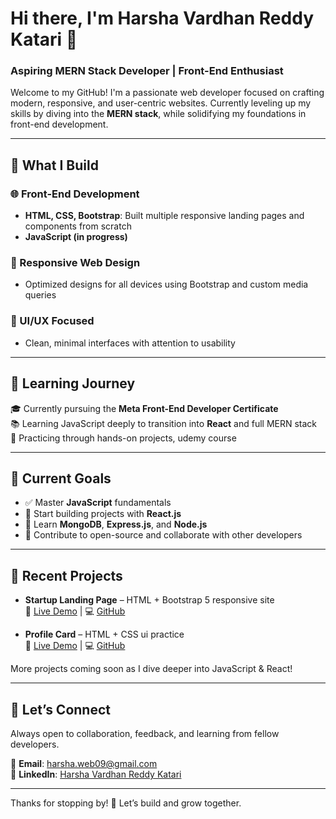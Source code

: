 # Hi there, I'm Harsha Vardhan Reddy Katari 👋  
### Aspiring MERN Stack Developer | Front-End Enthusiast 

Welcome to my GitHub! I'm a passionate web developer focused on crafting modern, responsive, and user-centric websites. Currently leveling up my skills by diving into the **MERN stack**, while solidifying my foundations in front-end development.

---

## 🚀 What I Build  
### **🌐 Front-End Development**
- **HTML, CSS, Bootstrap**: Built multiple responsive landing pages and components from scratch  
- **JavaScript (in progress)**

### **📱 Responsive Web Design**
- Optimized designs for all devices using Bootstrap and custom media queries  

### **🎯 UI/UX Focused**
- Clean, minimal interfaces with attention to usability   

---

## 🧠 Learning Journey  
🎓 Currently pursuing the **Meta Front-End Developer Certificate**  
📚 Learning JavaScript deeply to transition into **React** and full MERN stack  
🧪 Practicing through hands-on projects, udemy course 

---

## 📌 Current Goals  
- ✅ Master **JavaScript** fundamentals  
- 🔄 Start building projects with **React.js**  
- 🧰 Learn **MongoDB**, **Express.js**, and **Node.js**  
- 🤝 Contribute to open-source and collaborate with other developers  

---

## 📂 Recent Projects  
- **Startup Landing Page** – HTML + Bootstrap 5 responsive site  
  🔗 [Live Demo](https://harshaweb09.github.io/bootstrap-landingpage/) | 💻 [GitHub](https://github.com/harshaweb09/bootstrap-landingpage)

- **Profile Card** – HTML + CSS ui practice  
  🔗 [Live Demo](https://harshaweb09.github.io/profile-card/) | 💻 [GitHub](https://github.com/harshaweb09/profile-card)

More projects coming soon as I dive deeper into JavaScript & React!

---

## 🤝 Let’s Connect  
Always open to collaboration, feedback, and learning from fellow developers.

📧 **Email**: harsha.web09@gmail.com  
🔗 **LinkedIn**: [Harsha Vardhan Reddy Katari](https://www.linkedin.com/in/harsha-vardhan-reddy-katari)

---

Thanks for stopping by! 🚀 Let’s build and grow together.
